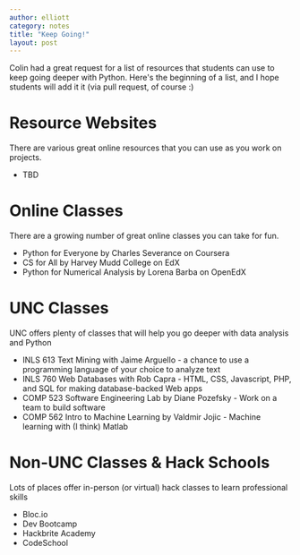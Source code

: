 ```yaml
---
author: elliott
category: notes
title: "Keep Going!"
layout: post
---
```


Colin had a great request for a list of resources that students can use to keep going deeper with Python.  Here's the beginning of a list, and I hope students will add it it (via pull request, of course :)

# Resource Websites

There are various great online resources that you can use as you work on projects.

* TBD

# Online Classes

There are a growing number of great online classes you can take for fun.

* Python for Everyone by Charles Severance on Coursera
* CS for All by Harvey Mudd College on EdX
* Python for Numerical Analysis by Lorena Barba on OpenEdX

# UNC Classes

UNC offers plenty of classes that will help you go deeper with data analysis and Python

* INLS 613 Text Mining with Jaime Arguello - a chance to use a programming language of your choice to analyze text
* INLS 760 Web Databases with Rob Capra - HTML, CSS, Javascript, PHP, and SQL for making database-backed Web apps
* COMP 523 Software Engineering Lab by Diane Pozefsky - Work on a team to build software
* COMP 562 Intro to Machine Learning by Valdmir Jojic - Machine learning with (I think) Matlab

# Non-UNC Classes & Hack Schools

Lots of places offer in-person (or virtual) hack classes to learn professional skills

* Bloc.io
* Dev Bootcamp
* Hackbrite Academy
* CodeSchool